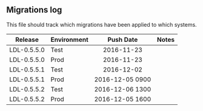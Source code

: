 ## Migrations log

This file should track which migrations have been applied to which systems.



| Release       | Environment   | Push Date       | Notes |
| ------------- | ------------- |:---------------:| -----:|
| LDL-0.5.5.0   | Test          | 2016-11-23      |       |
| LDL-0.5.5.0   | Prod          | 2016-11-23      |       |
| LDL-0.5.5.1   | Test          | 2016-12-02      |       |
| LDL-0.5.5.1   | Prod          | 2016-12-05 0900 |       |
| LDL-0.5.5.2   | Test          | 2016-12-06 1300 |       |
| LDL-0.5.5.2   | Prod          | 2016-12-05 1600 |       |
